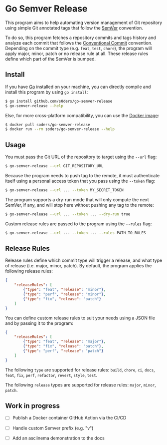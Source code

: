 # Go Semver Release

This program aims to help automating version management of Git repository using simple Git annotated tags that follow the [SemVer](https://semver.org/) convention. 

To do so, this program fetches a repository commits and tags history and analyze each commit that follows the [Conventional Commit](https://www.conventionalcommits.org/en/v1.0.0/) convention. Depending on the commit type (e.g. `feat`, `test`, `chore`), the program will apply major, minor, patch or no release rule at all. These release rules define which part of the SemVer is bumped.

## Install

If you have [Go](https://go.dev) installed on your machine, you can directly compile and install this program by using `go install`:

```bash
$ go install github.com/s0ders/go-semver-release
$ go-semver-release --help
```

Else, for more cross-platform compatibility, you can use the [Docker image](https://hub.docker.com/r/soders/go-semver-release/tags):

```bash
$ docker pull soders/go-semver-release
$ docker run --rm soders/go-semver-release --help
```



## Usage

You must pass the Git URL of the repository to target using the `--url` flag:

```bash
$ go-semver-release --url GIT_REPOSITORY_URL
```

Because the program needs to push tag to the remote, it must authenticate itself using a personal access token that you pass using the `--token` flag:

```bash
$ go-semver-release --url ... --token MY_SECRET_TOKEN
```

The program supports a dry-run mode that will only compute the next SemVer, if any, and will stop here without pushing any tag to the remote:

```bash
$ go-semver-release --url ... --token ... --dry-run true
```

Custom release rules are passed to the program using the `--rules` flag:

```bash
$ go-semver-release --url ... --token ... --rules PATH_TO_RULES
```



## Release Rules

Release rules define which commit type will trigger a release, and what type of release (i.e. major, minor, patch). By default, the program applies the following release rules:

```json
{
    "releaseRules": [
        {"type": "feat", "release": "minor"},
        {"type": "perf", "release": "minor"},
        {"type": "fix", "release": "patch"}
    ]
}
```

You can define custom release rules to suit your needs using a JSON file and by passing it to the program:

```json
{
    "releaseRules": [
        {"type": "feat", "release": "major"},
        {"type": "fix", "release": "patch"},
        {"type": "perf", "release": "patch"}
    ]
}
```

The following `type` are supported for release rules: `build`, `chore`, `ci`, `docs`, `feat`, `fix`, `perf`, `refactor`, `revert`, `style`, `test`.

The following `release` types are supported for release rules: `major`, `minor`, `patch`.



## Work in progress

- [ ] Publish a Docker container GitHub Action via the CI/CD
- [ ] Handle custom Semver prefix (e.g. "v")
- [ ] Add an asciinema demonstration to the docs

